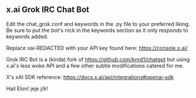 ## x.ai Grok IRC Chat Bot
Edit the chat_grok.conf and keywords in the .py file to your preferred liking. Be sure to put the bot's nick in the keywords section as it only responds to keywords added.

Replace xai-REDACTED with your API key found here: https://console.x.ai/

Grok IRC Bot is a (kinda) fork of https://github.com/knrd1/chatgpt but using x.ai's less woke API and a few other subtle modifications catered for me.

X's xAI SDK reference: https://docs.x.ai/api/integrations#openai-sdk

Hail Elon! jeje j/k!
